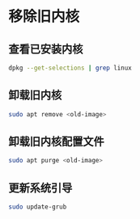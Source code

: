 # 移除旧内核

## 查看已安装内核

```bash
dpkg --get-selections | grep linux 
```

## 卸载旧内核

```bash
sudo apt remove <old-image>
```

## 卸载旧内核配置文件

```bash
sudo apt purge <old-image>
```

## 更新系统引导

```bash
sudo update-grub 
```
